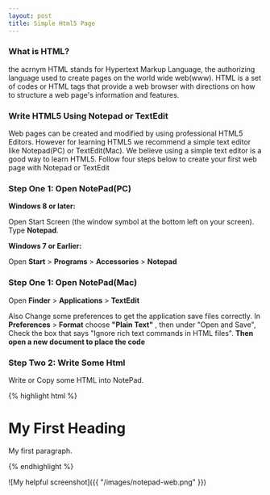 ```yaml
---
layout: post
title: Simple Html5 Page
---
```


### What is HTML?
the acrnym HTML stands for Hypertext Markup Language, the authorizing language used to create pages on the world wide web(www). HTML is a set of codes or HTML tags that provide a web browser with directions on how to structure a web page's information and features.
  
### Write HTML5 Using Notepad or TextEdit
 Web pages can be created and modified by using professional HTML5 Editors. However for learning HTML5 we recommend a simple text editor like Notepad(PC) or TextEdit(Mac). We believe using a simple text editor is a good way to learn HTML5. Follow four steps below to create your first web page with Notepad or TextEdit
 
### Step One 1&#58; Open NotePad(PC)
 **Windows 8 or later&#58;**
 
 Open Start Screen (the window symbol at the bottom left on your screen). Type **Notepad**.
 
 **Windows 7 or Earlier&#58;**
 
 Open **Start** > **Programs** > **Accessories** > **Notepad**
 
### Step One 1&#58; Open NotePad(Mac)
Open **Finder** > **Applications** > **TextEdit**

Also Change some preferences to get the application save files correctly. In **Preferences** > **Format** choose **"Plain Text"** , then under "Open and Save", Check the box that says "Ignore rich text commands in HTML files". **Then open a new document to place the code**

### Step Two 2&#58; Write Some Html
Write or Copy some HTML into NotePad.

{% highlight html %}
<!DOCTYPE html>
<html>
<head>
<title>Page Title</title>
</head>
<body>

<h1>My First Heading</h1>
<p>My first paragraph.</p>

</body>
</html>

{% endhighlight %}

![My helpful screenshot]({{ "/images/notepad-web.png" }})
